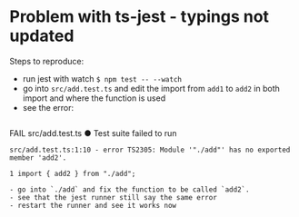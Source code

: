 # Problem with ts-jest - typings not updated

Steps to reproduce:
 - run jest with watch `$ npm test -- --watch`
 - go into `src/add.test.ts` and edit the import from `add1` to `add2` in both import and where the function is used
 - see the error:
   ```
  FAIL  src/add.test.ts
  ● Test suite failed to run

    src/add.test.ts:1:10 - error TS2305: Module '"./add"' has no exported member 'add2'.

    1 import { add2 } from "./add";
   ```
 - go into `./add` and fix the function to be called `add2`.
 - see that the jest runner still say the same error
 - restart the runner and see it works now
